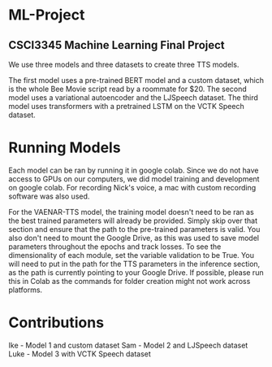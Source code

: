 # ML-Project
 
## CSCI3345 Machine Learning Final Project

We use three models and three datasets to create three TTS models. 

The first model uses a pre-trained BERT model and a custom dataset, which is the whole Bee Movie script read by a roommate for $20.
The second model uses a variational autoencoder and the LJSpeech dataset.
The third model uses transformers with a pretrained LSTM on the VCTK Speech dataset.

# Running Models
Each model can be ran by running it in google colab. Since we do not have access to GPUs on our computers, we did model training and development on google colab. For recording Nick's voice, a mac with custom recording software was also used.

For the VAENAR-TTS model, the training model doesn't need to be ran as the best trained parameters will already be provided. Simply skip over that section and ensure that the path to the pre-trained parameters is valid. You also don't need to mount the Google Drive, as this was used to save model parameters throughout the epochs and track losses. To see the dimensionality of each module, set the variable validation to be True. You will need to put in the path for the TTS parameters in the inference section, as the path is currently pointing to your Google Drive. If possible, please run this in Colab as the commands for folder creation might not work across platforms.

# Contributions
Ike - Model 1 and custom dataset
Sam - Model 2 and LJSpeech dataset
Luke - Model 3 with VCTK Speech dataset
